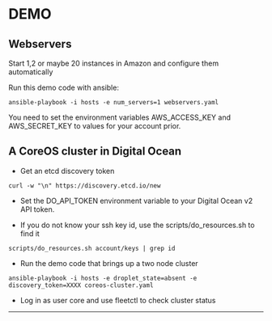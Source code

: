 DEMO
====

## Webservers
Start 1,2 or maybe 20 instances in Amazon and configure them automatically

Run this demo code with ansible:
```
ansible-playbook -i hosts -e num_servers=1 webservers.yaml
```

You need to set the environment variables AWS_ACCESS_KEY and AWS_SECRET_KEY
to values for your account prior.

## A CoreOS cluster in Digital Ocean

* Get an etcd discovery token
```
curl -w "\n" https://discovery.etcd.io/new
```

* Set the DO_API_TOKEN environment variable to your Digital Ocean
v2 API token.

* If you do not know your ssh key id, use the scripts/do_resources.sh to find it
```
scripts/do_resources.sh account/keys | grep id
```

* Run the demo code that brings up a two node cluster
```
ansible-playbook -i hosts -e droplet_state=absent -e discovery_token=XXXX coreos-cluster.yaml
```

* Log in as user core and use fleetctl to check cluster status
---
